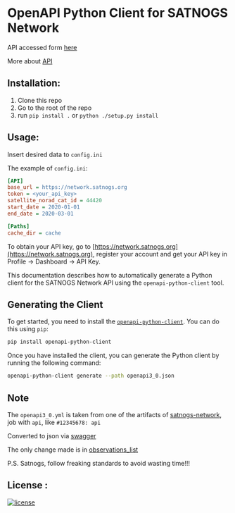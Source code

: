# OpenAPI Python Client for SATNOGS Network

API accessed form [here](https://network.satnogs.org/api/)

More about [API](https://docs.satnogs.org/projects/satnogs-network/en/stable/)

## Installation:

1. Clone this repo
2. Go to the root of the repo
3. run `pip install .` or `python ./setup.py install`

## Usage:

Insert desired data to `config.ini`

The example of `config.ini`:
```ini
[API]
base_url = https://network.satnogs.org
token = <your_api_key>
satellite_norad_cat_id = 44420
start_date = 2020-01-01
end_date = 2020-03-01

[Paths]
cache_dir = cache
```

To obtain your API key, go to [https://network.satnogs.org](https://network.satnogs.org), register your account and get your API key in Profile -> Dashboard -> API Key.

This documentation describes how to automatically generate a Python client for the SATNOGS Network API using the `openapi-python-client` tool.

## Generating the Client

To get started, you need to install the [`openapi-python-client`](https://github.com/openapi-generators/openapi-python-client/tree/main). 
You can do this using `pip`:

```bash
pip install openapi-python-client
```

Once you have installed the client, you can generate the Python client by running the following command:

```bash
openapi-python-client generate --path openapi3_0.json
```

## Note 
The `openapi3_0.yml` is taken from one of the artifacts of [satnogs-network](https://gitlab.com/librespacefoundation/satnogs/satnogs-network), job with `api`, like `#12345678: api`

Converted to json via [swagger](https://editor-next.swagger.io/)

The only change made is in [observations_list](../api/client/api/observations/observations_list.py)

P.S. Satnogs, follow freaking standards to avoid wasting time!!!

License :
-------
[![license](https://img.shields.io/github/license/deckbsd/glouton-satnogs-data-downloader)](LICENSE)